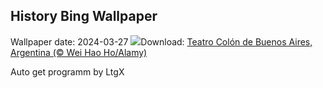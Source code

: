 ## History Bing Wallpaper
Wallpaper date: 2024-03-27
![](https://www.bing.com/th?id=OHR.TeatroColon_ES-ES8480561009_UHD.jpg&w=1000)Download: [Teatro Colón de Buenos Aires, Argentina (© Wei Hao Ho/Alamy)](https://www.bing.com/th?id=OHR.TeatroColon_ES-ES8480561009_UHD.jpg)

Auto get programm by LtgX
